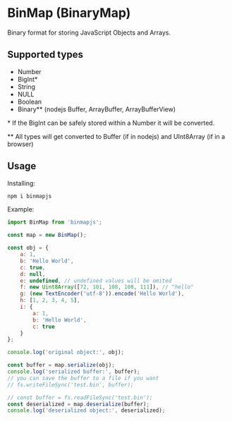 # BinMap (BinaryMap)

Binary format for storing JavaScript Objects and Arrays.

## Supported types

- Number
- BigInt*
- String
- NULL
- Boolean
- Binary** (nodejs Buffer, ArrayBuffer, ArrayBufferView)

\* If the BigInt can be safely stored within a Number it will be converted.

\*\* All types will get converted to Buffer (if in nodejs) and UInt8Array (if in a browser)

## Usage

Installing:
```sh
npm i binmapjs
```

Example:
```js
import BinMap from 'binmapjs';

const map = new BinMap();

const obj = {
    a: 1,
    b: 'Hello World',
    c: true,
    d: null,
    e: undefined, // undefined values will be omited
    f: new Uint8Array([72, 101, 108, 108, 111]), // "hello"
    g: (new TextEncoder('utf-8')).encode('Hello World'),
    h: [1, 2, 3, 4, 5],
    i: {
        a: 1,
        b: 'Hello World',
        c: true
    }
};

console.log('original object:', obj);

const buffer = map.serialize(obj);
console.log('serialized buffer:', buffer);
// you can save the buffer to a file if you want
// fs.writeFileSync('test.bin', buffer);

// const buffer = fs.readFileSync('test.bin');
const deserialized = map.deserialize(buffer);
console.log('deserialized object:', deserialized);
```